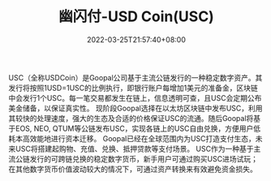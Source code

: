 ﻿---
weight: 
title: "幽闪付-USD Coin(USC)"
description: "USC（全称USDCoin）是Goopal公司基于主流公链发行的一种稳定数字资产"
date: 2022-03-25T21:57:40+08:00
lastmod: 2022-03-25T16:45:40+08:00
draft: false
authors: ["Metabd"]
featuredImage: "youshanfu-usd-coinusc.webp"
link: ""
tags: ["数字代币","幽闪付-USD Coin(USC)"]
categories: ["navigation"]
navigation: ["数字代币"]
lightgallery: true
toc: true
pinned: false
recommend: false
recommend1: false
---
USC（全称USDCoin）是Goopal公司基于主流公链发行的一种稳定数字资产。其发行将按照1USD=1USC的比例执行，即银行账户每增加1美元的准备金，区块链中会发行1个USC。每一笔交易都发生在链上，信息透明可查，且USC会定期公布美金储备，以保证真实性。
现阶段Goopal选择在以太坊区块链中发布USC，利用其较快的处理速度，强大的生态及合适的价格保证USC的流通。随后Goopal将基于EOS, NEO, QTUM等公链发布USC，实现各链上的USC自由兑换，方便用户低耗本高效能地进行资本迁移。
Goopal已经在全球范围内为USC打造支付生态，未来USC将搭建起购物、充值、兑换、抵押贷款等支付场景。
USC作为一种基于主流公链发行的可跨链兑换的稳定数字货币，新手用户可通过购买USC进场试玩；在其他数字货币价值波动较大的情况下，可通过资产转换来有效避免资金损失。
